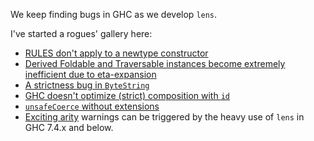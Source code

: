 We keep finding bugs in GHC as we develop `lens`.

I've started a rogues' gallery here:

* [RULES don't apply to a newtype constructor](http://hackage.haskell.org/trac/ghc/ticket/7398)
* [Derived Foldable and Traversable instances become extremely inefficient due to eta-expansion ](http://hackage.haskell.org/trac/ghc/ticket/7436)
* [A strictness bug in `ByteString`](http://hackage.haskell.org/trac/ghc/ticket/7556)
* [GHC doesn't optimize (strict) composition with `id`](http://hackage.haskell.org/trac/ghc/ticket/7542)
* [`unsafeCoerce` without extensions](http://hackage.haskell.org/trac/ghc/ticket/7453)
* [Exciting arity](http://hackage.haskell.org/trac/ghc/ticket/5929) warnings can be triggered by the heavy use of `lens` in GHC 7.4.x and below.